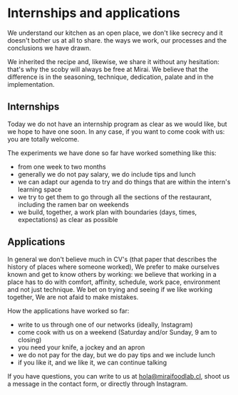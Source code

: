 # Internships and applications

We understand our kitchen as an open place, we don't like secrecy and it doesn't bother us at all to share.
the ways we work, our processes and the conclusions we have drawn.

We inherited the recipe and, likewise, we share it without any hesitation: that's why the scoby will always be free at Mirai. We believe that the difference is in the seasoning, technique, dedication, palate and in the implementation.

## Internships

Today we do not have an internship program as clear as we would like, but we hope to have one soon. In any case, if you want to come cook with us: you are totally welcome.

The experiments we have done so far have worked something like this:

- from one week to two months
- generally we do not pay salary, we do include tips and lunch
- we can adapt our agenda to try and do things that are within the intern's learning space
- we try to get them to go through all the sections of the restaurant, including the ramen bar on weekends
- we build, together, a work plan with boundaries (days, times, expectations) as clear as possible

## Applications

In general we don't believe much in CV's (that paper that describes the history of places where someone worked),
We prefer to make ourselves known and get to know others by working: we believe that working in a place has to do with comfort,
affinity, schedule, work pace, environment and not just technique. We bet on trying and seeing if we like working together, We are not afaid to make mistakes.

How the applications have worked so far:

- write to us through one of our networks (ideally, Instagram)
- come cook with us on a weekend (Saturday and/or Sunday, 9 am to closing)
- you need your knife, a jockey and an apron
- we do not pay for the day, but we do pay tips and we include lunch
- if you like it, and we like it, we can continue talking

If you have questions, you can write to us at [hola@miraifoodlab.cl](mailto:hola@miraifoodlab.cl), shoot us a message in the contact form, or directly through Instagram.

